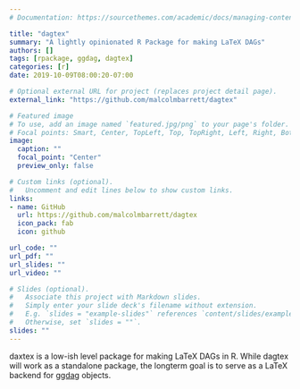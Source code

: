 ```yaml
---
# Documentation: https://sourcethemes.com/academic/docs/managing-content/

title: "dagtex"
summary: "A lightly opinionated R Package for making LaTeX DAGs"
authors: []
tags: [rpackage, ggdag, dagtex]
categories: [r]
date: 2019-10-09T08:00:20-07:00

# Optional external URL for project (replaces project detail page).
external_link: "https://github.com/malcolmbarrett/dagtex"

# Featured image
# To use, add an image named `featured.jpg/png` to your page's folder.
# Focal points: Smart, Center, TopLeft, Top, TopRight, Left, Right, BottomLeft, Bottom, BottomRight.
image:
  caption: ""
  focal_point: "Center"
  preview_only: false

# Custom links (optional).
#   Uncomment and edit lines below to show custom links.
links:
- name: GitHub
  url: https://github.com/malcolmbarrett/dagtex
  icon_pack: fab
  icon: github

url_code: ""
url_pdf: ""
url_slides: ""
url_video: ""

# Slides (optional).
#   Associate this project with Markdown slides.
#   Simply enter your slide deck's filename without extension.
#   E.g. `slides = "example-slides"` references `content/slides/example-slides.md`.
#   Otherwise, set `slides = ""`.
slides: ""
---
```


daxtex is a low-ish level package for making LaTeX DAGs in R. While dagtex will work as a standalone package, the longterm goal is to serve as a LaTeX backend for [ggdag](https://ggdag.malco.io/) objects.